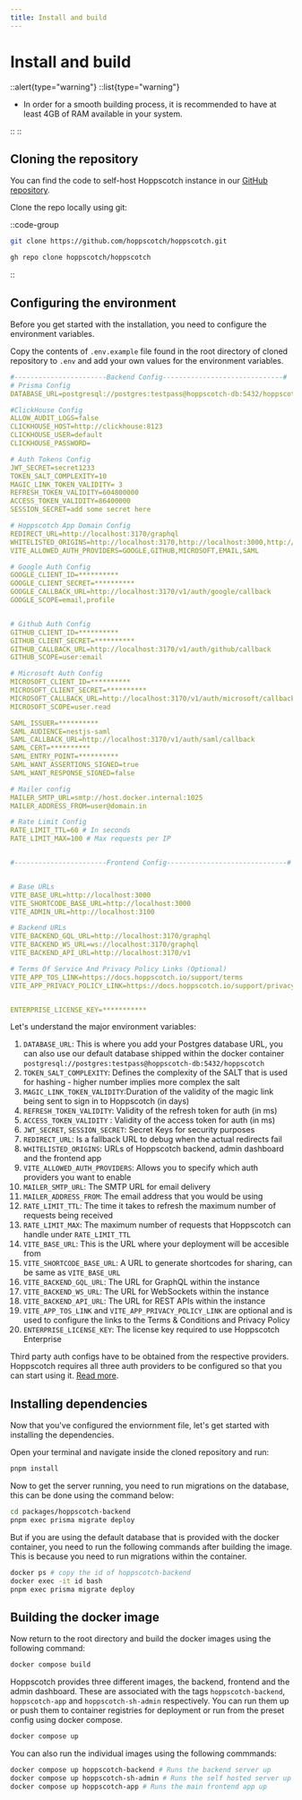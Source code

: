 ```yaml
---
title: Install and build
---
```


# Install and build

::alert{type="warning"}
::list{type="warning"}

- In order for a smooth building process, it is recommended to have at least 4GB of RAM available in your system.

::
::

## Cloning the repository

You can find the code to self-host Hoppscotch instance in our [GitHub repository](https://github.com/hoppscotch/hoppscotch).

Clone the repo locally using git:

::code-group

  ```bash [Git]
  git clone https://github.com/hoppscotch/hoppscotch.git
  ```

  ```bash [GitHub CLI]
  gh repo clone hoppscotch/hoppscotch
  ```

::

## Configuring the environment

Before you get started with the installation, you need to configure the environment variables.

Copy the contents of `.env.example` file found in the root directory of cloned repository to `.env` and add your own values for the environment variables.

```yaml
#-----------------------Backend Config------------------------------#
# Prisma Config
DATABASE_URL=postgresql://postgres:testpass@hoppscotch-db:5432/hoppscotch

#ClickHouse Config
ALLOW_AUDIT_LOGS=false
CLICKHOUSE_HOST=http://clickhouse:8123
CLICKHOUSE_USER=default
CLICKHOUSE_PASSWORD=

# Auth Tokens Config
JWT_SECRET=secret1233
TOKEN_SALT_COMPLEXITY=10
MAGIC_LINK_TOKEN_VALIDITY= 3
REFRESH_TOKEN_VALIDITY=604800000
ACCESS_TOKEN_VALIDITY=86400000
SESSION_SECRET=add some secret here

# Hoppscotch App Domain Config
REDIRECT_URL=http://localhost:3170/graphql
WHITELISTED_ORIGINS=http://localhost:3170,http://localhost:3000,http://localhost:3100
VITE_ALLOWED_AUTH_PROVIDERS=GOOGLE,GITHUB,MICROSOFT,EMAIL,SAML

# Google Auth Config
GOOGLE_CLIENT_ID=**********
GOOGLE_CLIENT_SECRET=**********
GOOGLE_CALLBACK_URL=http://localhost:3170/v1/auth/google/callback
GOOGLE_SCOPE=email,profile


# Github Auth Config
GITHUB_CLIENT_ID=**********
GITHUB_CLIENT_SECRET=**********
GITHUB_CALLBACK_URL=http://localhost:3170/v1/auth/github/callback
GITHUB_SCOPE=user:email

# Microsoft Auth Config
MICROSOFT_CLIENT_ID=**********
MICROSOFT_CLIENT_SECRET=**********
MICROSOFT_CALLBACK_URL=http://localhost:3170/v1/auth/microsoft/callback
MICROSOFT_SCOPE=user.read

SAML_ISSUER=**********
SAML_AUDIENCE=nestjs-saml
SAML_CALLBACK_URL=http://localhost:3170/v1/auth/saml/callback
SAML_CERT=**********
SAML_ENTRY_POINT=**********
SAML_WANT_ASSERTIONS_SIGNED=true
SAML_WANT_RESPONSE_SIGNED=false

# Mailer config
MAILER_SMTP_URL=smtp://host.docker.internal:1025
MAILER_ADDRESS_FROM=user@domain.in

# Rate Limit Config
RATE_LIMIT_TTL=60 # In seconds
RATE_LIMIT_MAX=100 # Max requests per IP


#-----------------------Frontend Config------------------------------#


# Base URLs
VITE_BASE_URL=http://localhost:3000
VITE_SHORTCODE_BASE_URL=http://localhost:3000
VITE_ADMIN_URL=http://localhost:3100

# Backend URLs
VITE_BACKEND_GQL_URL=http://localhost:3170/graphql
VITE_BACKEND_WS_URL=ws://localhost:3170/graphql
VITE_BACKEND_API_URL=http://localhost:3170/v1

# Terms Of Service And Privacy Policy Links (Optional)
VITE_APP_TOS_LINK=https://docs.hoppscotch.io/support/terms
VITE_APP_PRIVACY_POLICY_LINK=https://docs.hoppscotch.io/support/privacy


ENTERPRISE_LICENSE_KEY=***********
```

Let's understand the major environment variables:

1. `DATABASE_URL`: This is where you add your Postgres database URL, you can also use our default database shipped within the docker container `postgresql://postgres:testpass@hoppscotch-db:5432/hoppscotch`
2. `TOKEN_SALT_COMPLEXITY`: Defines the complexity of the SALT that is used for hashing - higher number implies more complex the salt
3. `MAGIC_LINK_TOKEN_VALIDITY`:Duration of the validity of the magic link being sent to sign in to Hoppscotch (in days)
4. `REFRESH_TOKEN_VALIDITY`: Validity of the refresh token for auth (in ms)
5. `ACCESS_TOKEN_VALIDITY` : Validity of the access token for auth (in ms)
6. `JWT_SECRET`, `SESSION_SECRET`: Secret Keys for security purposes
7. `REDIRECT_URL`: Is a fallback URL to debug when the actual redirects fail
8. `WHITELISTED_ORIGINS`: URLs of Hoppscotch backend, admin dashboard and the frontend app
9. `VITE_ALLOWED_AUTH_PROVIDERS`: Allows you to specify which auth providers you want to enable
10. `MAILER_SMTP_URL`: The SMTP URL for email delivery
11. `MAILER_ADDRESS_FROM`: The email address that you would be using
12. `RATE_LIMIT_TTL`: The time it takes to refresh the maximum number of requests being received
13. `RATE_LIMIT_MAX`: The maximum number of requests that Hoppscotch can handle under `RATE_LIMIT_TTL`
14. `VITE_BASE_URL`: This is the URL where your deployment will be accesible from
15. `VITE_SHORTCODE_BASE_URL`: A URL to generate shortcodes for sharing, can be same as `VITE_BASE_URL`
16. `VITE_BACKEND_GQL_URL`: The URL for GraphQL within the instance
17. `VITE_BACKEND_WS_URL`: The URL for WebSockets within the instance
18. `VITE_BACKEND_API_URL`: The URL for REST APIs within the instance
19. `VITE_APP_TOS_LINK` and `VITE_APP_PRIVACY_POLICY_LINK` are optional and is used to configure the links to the Terms & Conditions and Privacy Policy
20. `ENTERPRISE_LICENSE_KEY`: The license key required to use Hoppscotch Enterprise

Third party auth configs have to be obtained from the respective providers. Hoppscotch requires all three auth providers to be configured so that you can start using it. [Read more](/documentation/self-host/enterprise-edition/prerequisites#oauth).

## Installing dependencies

Now that you've configured the enviornment file, let's get started with installing the dependencies.

Open your terminal and navigate inside the cloned repository and run:

```bash
pnpm install
```

Now to get the server running, you need to run migrations on the database, this can be done using the command below:

```bash
cd packages/hoppscotch-backend
pnpm exec prisma migrate deploy
```

But if you are using the default database that is provided with the docker container, you need to run the following commands after building the image. This is because you need to run migrations within the container.

```bash
docker ps # copy the id of hoppscotch-backend
docker exec -it id bash
pnpm exec prisma migrate deploy
```

## Building the docker image

Now return to the root directory and build the docker images using the following command:

```bash
docker compose build
```

Hoppscotch provides three different images, the backend, frontend and the admin dashboard. These are associated with the tags `hoppscotch-backend`, `hoppscotch-app` and `hoppscotch-sh-admin` respectively. You can run them up or push them to container registries for deployment or run from the preset config using docker compose.

```bash
docker compose up
```

You can also run the individual images using the following commmands:

```bash
docker compose up hoppscotch-backend # Runs the backend server up
docker compose up hoppscotch-sh-admin # Runs the self hosted server up (preset opens in port 3100)
docker compose up hoppscotch-app # Runs the main frontend app up
```
